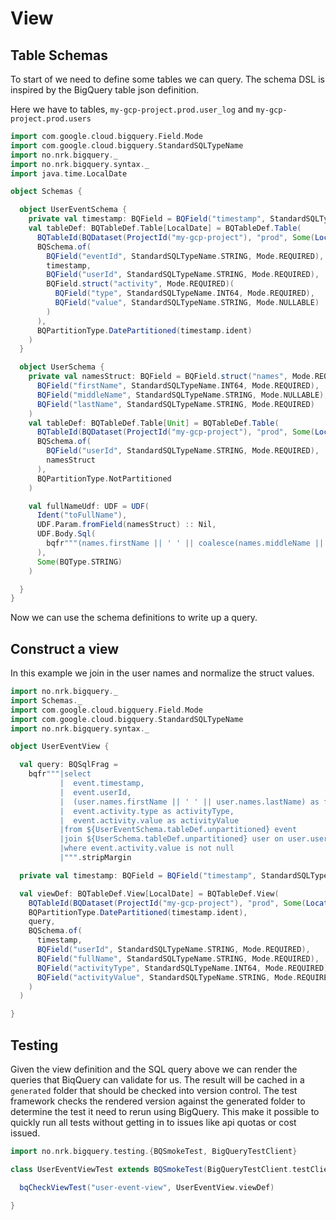 # View

## Table Schemas

To start of we need to define some tables we can query. The schema DSL is inspired by the BigQuery table json definition.

Here we have to tables, `my-gcp-project.prod.user_log` and `my-gcp-project.prod.users`

```scala mdoc
import com.google.cloud.bigquery.Field.Mode
import com.google.cloud.bigquery.StandardSQLTypeName
import no.nrk.bigquery._
import no.nrk.bigquery.syntax._
import java.time.LocalDate

object Schemas {

  object UserEventSchema {
    private val timestamp: BQField = BQField("timestamp", StandardSQLTypeName.TIMESTAMP, Mode.REQUIRED)
    val tableDef: BQTableDef.Table[LocalDate] = BQTableDef.Table(
      BQTableId(BQDataset(ProjectId("my-gcp-project"), "prod", Some(LocationId("eu"))), "user_log"),
      BQSchema.of(
        BQField("eventId", StandardSQLTypeName.STRING, Mode.REQUIRED),
        timestamp,
        BQField("userId", StandardSQLTypeName.STRING, Mode.REQUIRED),
        BQField.struct("activity", Mode.REQUIRED)(
          BQField("type", StandardSQLTypeName.INT64, Mode.REQUIRED),
          BQField("value", StandardSQLTypeName.STRING, Mode.NULLABLE)
        )
      ),
      BQPartitionType.DatePartitioned(timestamp.ident)
    )
  }

  object UserSchema {
    private val namesStruct: BQField = BQField.struct("names", Mode.REQUIRED)(
      BQField("firstName", StandardSQLTypeName.INT64, Mode.REQUIRED),
      BQField("middleName", StandardSQLTypeName.STRING, Mode.NULLABLE),
      BQField("lastName", StandardSQLTypeName.STRING, Mode.REQUIRED)
    )
    val tableDef: BQTableDef.Table[Unit] = BQTableDef.Table(
      BQTableId(BQDataset(ProjectId("my-gcp-project"), "prod", Some(LocationId("eu"))), "users"),
      BQSchema.of(
        BQField("userId", StandardSQLTypeName.STRING, Mode.REQUIRED),
        namesStruct
      ),
      BQPartitionType.NotPartitioned
    )

    val fullNameUdf: UDF = UDF(
      Ident("toFullName"),
      UDF.Param.fromField(namesStruct) :: Nil,
      UDF.Body.Sql(
        bqfr"""(names.firstName || ' ' || coalesce(names.middleName || ' ', '') || names.lastName)""".stripMargin
      ),
      Some(BQType.STRING)
    )

  }
}
```

Now we can use the schema definitions to write up a query.

## Construct a view

In this example we join in the user names and normalize the struct values.

```scala mdoc
import no.nrk.bigquery._
import Schemas._
import com.google.cloud.bigquery.Field.Mode
import com.google.cloud.bigquery.StandardSQLTypeName
import no.nrk.bigquery.syntax._

object UserEventView {

  val query: BQSqlFrag =
    bqfr"""|select
           |  event.timestamp,
           |  event.userId,
           |  (user.names.firstName || ' ' || user.names.lastName) as fullName,
           |  event.activity.type as activityType,
           |  event.activity.value as activityValue
           |from ${UserEventSchema.tableDef.unpartitioned} event
           |join ${UserSchema.tableDef.unpartitioned} user on user.userId = event.userId
           |where event.activity.value is not null
           |""".stripMargin

  private val timestamp: BQField = BQField("timestamp", StandardSQLTypeName.TIMESTAMP, Mode.REQUIRED)

  val viewDef: BQTableDef.View[LocalDate] = BQTableDef.View(
    BQTableId(BQDataset(ProjectId("my-gcp-project"), "prod", Some(LocationId("eu"))), "user_activity_view"),
    BQPartitionType.DatePartitioned(timestamp.ident),
    query,
    BQSchema.of(
      timestamp,
      BQField("userId", StandardSQLTypeName.STRING, Mode.REQUIRED),
      BQField("fullName", StandardSQLTypeName.STRING, Mode.REQUIRED),
      BQField("activityType", StandardSQLTypeName.INT64, Mode.REQUIRED),
      BQField("activityValue", StandardSQLTypeName.STRING, Mode.REQUIRED)
    )
  )

}

```

## Testing

Given the view definition and the SQL query above we can render the queries that BiqQuery can validate for us. The result
will be cached in a `generated` folder that should be checked into version control. The test framework checks the rendered
version against the generated folder to determine the test it need to rerun using BigQuery. This make it possible to quickly
run all tests without getting in to issues like api quotas or cost issued.

```scala mdoc
import no.nrk.bigquery.testing.{BQSmokeTest, BigQueryTestClient}

class UserEventViewTest extends BQSmokeTest(BigQueryTestClient.testClient) {

  bqCheckViewTest("user-event-view", UserEventView.viewDef)

}
```
